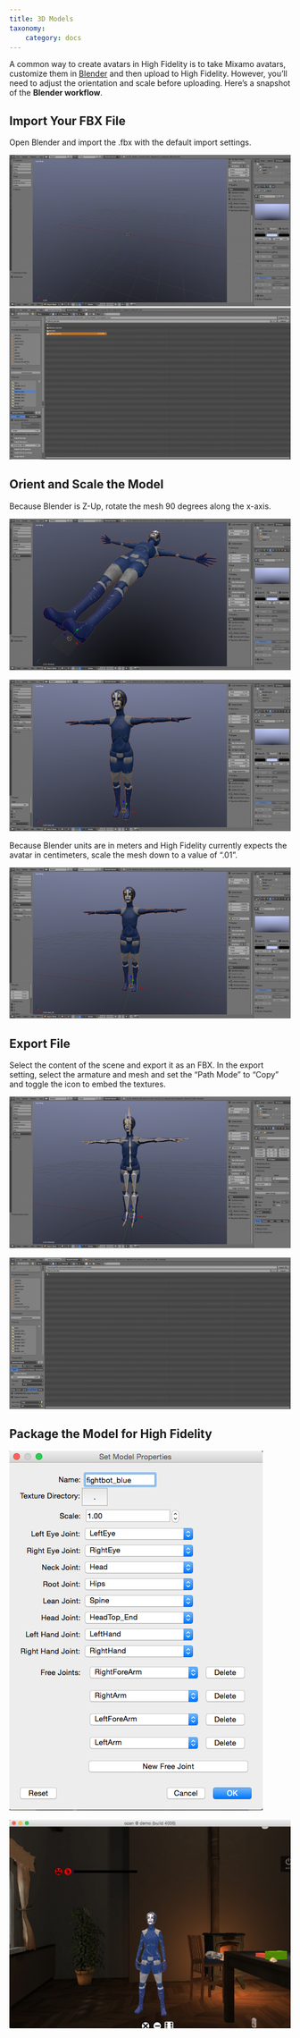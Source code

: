 ```yaml
---
title: 3D Models
taxonomy:
    category: docs
---
```


A common way to create avatars in High Fidelity is to take Mixamo avatars, customize them in [Blender](https://www.blender.org/) and then upload to High Fidelity. However, you’ll need to adjust the orientation and scale before uploading. Here’s a snapshot of the **Blender workflow**.

## Import Your FBX File

Open Blender and import the .fbx with the default import settings.

![](default-view.png)
![](import-fbx.png)

## Orient and Scale the Model

Because Blender is Z-Up, rotate the mesh 90 degrees along the x-axis.

![](imported.png)

![](rotate.png)

Because Blender units are in meters and High Fidelity currently expects the avatar in centimeters, scale the mesh down to a value of “.01”.

![](scale.png)

## Export File

Select the content of the scene and export it as an FBX. In the export setting, select the armature and mesh and set the “Path Mode” to “Copy” and toggle the icon to embed the textures.

![](pre-export.png)

![](export-fbx.png)

## Package the Model for High Fidelity

![](package-model.jpg)

![](world.jpg)